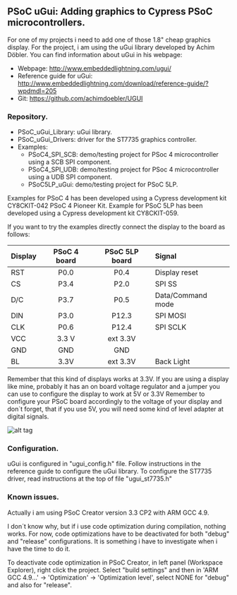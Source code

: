 ﻿## PSoC uGui: Adding graphics to Cypress PSoC microcontrollers. ##

For one of my projects i need to add one of those 1.8" cheap graphics display. For the project, i am using the uGui library developed by Achim Döbler.
You can find information about uGui in his webpage:

* Webpage: http://www.embeddedlightning.com/ugui/
* Reference guide for uGui: http://www.embeddedlightning.com/download/reference-guide/?wpdmdl=205
* Git: https://github.com/achimdoebler/UGUI


### Repository. ###
* PSoC_uGui_Library: uGui library.
* PSoC_uGui_Drivers: driver for the ST7735 graphics controller.
* Examples:
	* PSoC4_SPI_SCB: demo/testing project for PSoc 4 microcontroller using a SCB SPI component.
	* PSoC4_SPI_UDB: demo/testing project for PSoc 4 microcontroller using a UDB SPI component.
	* PSoC5LP_uGui: demo/testing project for PSoC 5LP.

Examples for PSoC 4 has been developed using a Cypress development kit CY8CKIT-042 PSoC 4 Pioneer Kit.
Example for PSoC 5LP has been developed using a Cypress development kit CY8CKIT-059.

If you want to try the examples directly connect the display to the board as follows:

| Display       | PSoC 4 board  | PSoC 5LP board| Signal
| ------------- |:-------------:|:-------------:|:--------
| RST           | P0.0          | P0.4          | Display reset
| CS            | P3.4          | P2.0          | SPI SS
| D/C           | P3.7          | P0.5          | Data/Command mode
| DIN           | P3.0          | P12.3         | SPI MOSI
| CLK           | P0.6          | P12.4         | SPI SCLK
| VCC           | 3.3 V         | ext 3.3V	|
| GND           | GND           | GND           |
| BL            | 3.3V          | ext 3.3V	| Back Light

Remember that this kind of displays works at 3.3V.
If you are using a display like mine, probably it has an on board voltage regulator and a jumper you can use to configure the display to work at 5V or 3.3V
Remember to configure your PSoC board accordingly to the voltage of your display and don´t forget, that if you use 5V, you will need some kind of level adapter at digital signals.

![alt tag](https://cloud.githubusercontent.com/assets/15149053/14770137/40f12f88-0a6a-11e6-9399-d25bcceb3137.png)

### Configuration. ###
uGui is configured in "ugui_config.h" file. Follow instructions in the reference guide to configure the uGui library.
To configure the ST7735 driver, read instructions at the top of file "ugui_st7735.h"


### Known issues. ###
Actually i am using PSoC Creator version 3.3 CP2 with ARM GCC 4.9.

I don´t know why, but if i use code optimization during compilation, nothing works. For now, code optimizations have to be deactivated for both "debug" and "release" configurations.
It is something i have to investigate when i have the time to do it.

To deactivate code optimization in PSoC Creator, in left panel (Workspace Explorer), right click the project. Select "build settings" and then in 'ARM GCC 4.9...' -> 'Optimization' -> 'Optimization level', select NONE for "debug" and also for "release".

